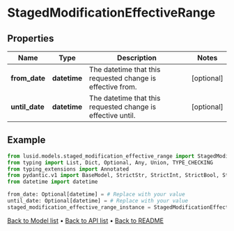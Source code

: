 # StagedModificationEffectiveRange

## Properties
Name | Type | Description | Notes
------------ | ------------- | ------------- | -------------
**from_date** | **datetime** | The datetime that this requested change is effective from. | [optional] 
**until_date** | **datetime** | The datetime that this requested change is effective until. | [optional] 
## Example

```python
from lusid.models.staged_modification_effective_range import StagedModificationEffectiveRange
from typing import List, Dict, Optional, Any, Union, TYPE_CHECKING
from typing_extensions import Annotated
from pydantic.v1 import BaseModel, StrictStr, StrictInt, StrictBool, StrictFloat, StrictBytes, Field, validator, ValidationError, conlist, constr
from datetime import datetime

from_date: Optional[datetime] = # Replace with your value
until_date: Optional[datetime] = # Replace with your value
staged_modification_effective_range_instance = StagedModificationEffectiveRange(from_date=from_date, until_date=until_date)

```

[Back to Model list](../README.md#documentation-for-models) &#8226; [Back to API list](../README.md#documentation-for-api-endpoints) &#8226; [Back to README](../README.md)

